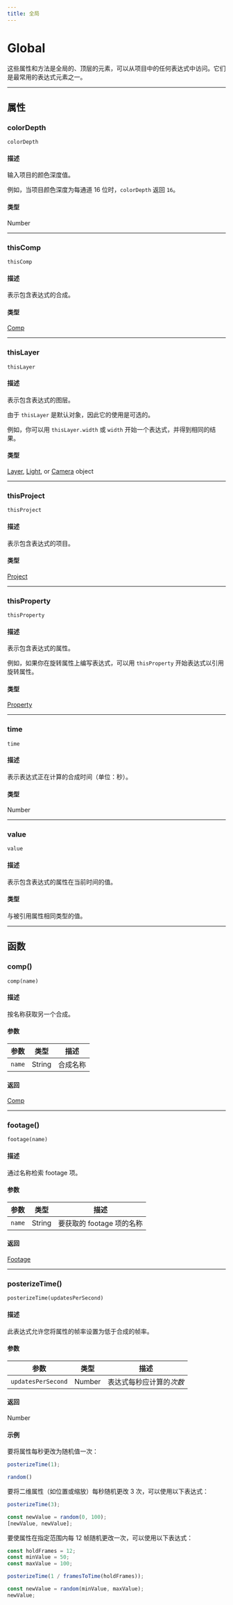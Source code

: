 ```yaml
---
title: 全局
---
```

# Global

这些属性和方法是全局的、顶层的元素，可以从项目中的任何表达式中访问。它们是最常用的表达式元素之一。

---

## 属性

### colorDepth

`colorDepth`

#### 描述

输入项目的颜色深度值。

例如，当项目颜色深度为每通道 16 位时，`colorDepth` 返回 `16`。

#### 类型

Number

---

### thisComp

`thisComp`

#### 描述

表示包含表达式的合成。

#### 类型

[Comp](../../objects/comp)

---

### thisLayer

`thisLayer`

#### 描述

表示包含表达式的图层。

由于 `thisLayer` 是默认对象，因此它的使用是可选的。

例如，你可以用 `thisLayer.width` 或 `width` 开始一个表达式，并得到相同的结果。

#### 类型

[Layer](../../layer/layer), [Light](../../objects/light), or [Camera](../../objects/camera) object

---

### thisProject

`thisProject`

#### 描述

表示包含表达式的项目。

#### 类型

[Project](../../objects/project)

---

### thisProperty

`thisProperty`

#### 描述

表示包含表达式的属性。

例如，如果你在旋转属性上编写表达式，可以用 `thisProperty` 开始表达式以引用旋转属性。

#### 类型

[Property](../../objects/property)

---

### time

`time`

#### 描述

表示表达式正在计算的合成时间（单位：秒）。

#### 类型

Number

---

### value

`value`

#### 描述

表示包含表达式的属性在当前时间的值。

#### 类型

与被引用属性相同类型的值。

---

## 函数

### comp()

`comp(name)`

#### 描述

按名称获取另一个合成。

#### 参数

| 参数     | 类型   | 描述     |
| -------- | ------ | -------- |
| `name` | String | 合成名称 |

#### 返回

[Comp](../../objects/comp)

---

### footage()

`footage(name)`

#### 描述

通过名称检索 footage 项。

#### 参数

| 参数     | 类型   | 描述            |
| -------- | ------ | ------------------------- |
| `name` | String | 要获取的 footage 项的名称 |

#### 返回

[Footage](../../objects/footage)

---

### posterizeTime()

`posterizeTime(updatesPerSecond)`

#### 描述

此表达式允许您将属性的帧率设置为低于合成的帧率。

#### 参数

| 参数       | 类型   | 描述             |
| -------------------- | ------ | -------------------------- |
| `updatesPerSecond` | Number | 表达式每秒应计算的*次数* |

#### 返回

Number

#### 示例

要将属性每秒更改为随机值一次：

```js
posterizeTime(1);

random()
```

要将二维属性（如位置或缩放）每秒随机更改 3 次，可以使用以下表达式：

```js
posterizeTime(3);

const newValue = random(0, 100);
[newValue, newValue];
```

要使属性在指定范围内每 12 帧随机更改一次，可以使用以下表达式：

```js
const holdFrames = 12;
const minValue = 50;
const maxValue = 100;

posterizeTime(1 / framesToTime(holdFrames));

const newValue = random(minValue, maxValue);
newValue;
```
